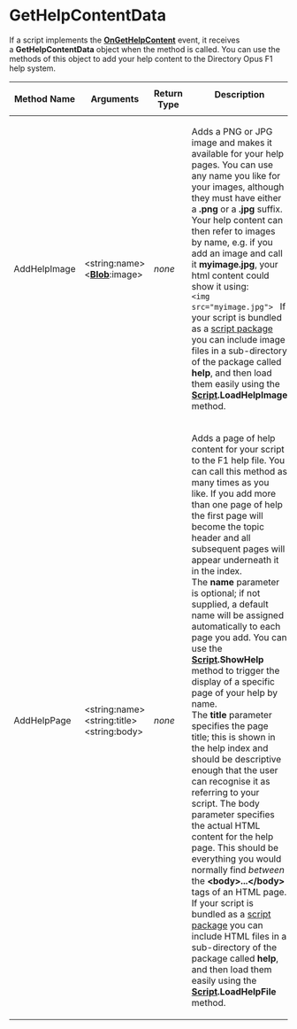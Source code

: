 # GetHelpContentData

If a script implements the **[OnGetHelpContent](../scripting_events/ongethelpcontent.md)** event, it receives a **GetHelpContentData** object when the method is called. You can use the methods of this object to add your help content to the Directory Opus F1 help system.

<table>
<thead><tr><th>
Method Name</th><th>

**Arguments**</th><th>
Return Type</th><th>
Description
</th></tr></thead><tbody><tr><td>
AddHelpImage</td><td>

\<string:name\>  
\<**[Blob](blob.md)**:image\></td><td>

*none*</td><td>

Adds a PNG or JPG image and makes it available for your help pages. You can use any name you like for your images, although they must have either a **.png** or a **.jpg** suffix. Your help content can then refer to images by name, e.g. if you add an image and call it **myimage.jpg**, your html content could show it using:  
`<img src="myimage.jpg">
` If your script is bundled as a [script package](/Manual/scripting/script_add-ins/script_package.md) you can include image files in a sub-directory of the package called **help**, and then load them easily using the **[Script](script.md).LoadHelpImage** method.
</td></tr><tr><td>
AddHelpPage</td><td>

\<string:name\>  
\<string:title\>  
\<string:body\></td><td>

*none*</td><td>

Adds a page of help content for your script to the F1 help file. You can call this method as many times as you like. If you add more than one page of help the first page will become the topic header and all subsequent pages will appear underneath it in the index.  
The **name** parameter is optional; if not supplied, a default name will be assigned automatically to each page you add. You can use the **[Script](script.md).ShowHelp** method to trigger the display of a specific page of your help by name.  
The **title** parameter specifies the page title; this is shown in the help index and should be descriptive enough that the user can recognise it as referring to your script. The body parameter specifies the actual HTML content for the help page. This should be everything you would normally find *between* the **\<body\>...\</body\>** tags of an HTML page.  
If your script is bundled as a [script package](/Manual/scripting/script_add-ins/script_package.md) you can include HTML files in a sub-directory of the package called **help**, and then load them easily using the **[Script](script.md).LoadHelpFile** method.
</td></tr></tbody>
</table>

